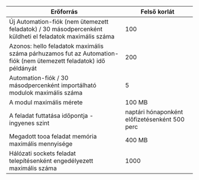 | Erőforrás | Felső korlát |
| --- | --- |
| Új Automation-fiók (nem ütemezett feladatok) / 30 másodpercenként küldheti el feladatok maximális száma |100 |
| Azonos: hello feladatok maximális száma párhuzamos fut az Automation-fiók (nem ütemezett feladatok) idő példányát |200 |
| Automation-fiók / 30 másodpercenként importálható modulok maximális száma |5 |
| A modul maximális mérete |100 MB |
| A feladat futtatása időpontja - ingyenes szint |naptári hónaponként előfizetésenként 500 perc |
| Megadott tooa feladat memória maximális mennyisége |400 MB |
| Hálózati sockets feladat telepítésenként engedélyezett maximális száma |1000 |

